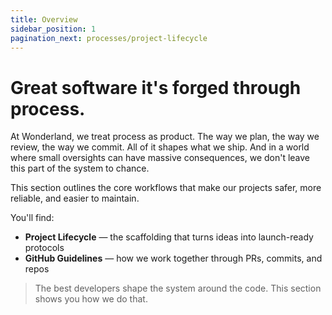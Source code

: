 ```yaml
---
title: Overview
sidebar_position: 1
pagination_next: processes/project-lifecycle
---
```

# Great software it's forged through process.

At Wonderland, we treat process as product. The way we plan, the way we review, the way we commit. All of it shapes what we ship. And in a world where small oversights can have massive consequences, we don't leave this part of the system to chance.

This section outlines the core workflows that make our projects safer, more reliable, and easier to maintain.

You'll find:
- **Project Lifecycle** — the scaffolding that turns ideas into launch-ready protocols
- **GitHub Guidelines** — how we work together through PRs, commits, and repos

> The best developers shape the system around the code. This section shows you how we do that.
